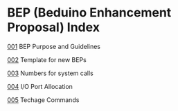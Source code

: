 # BEP (Beduino Enhancement Proposal) Index

[001](./bep-001_purpose.md) BEP Purpose and Guidelines

[002](./bep-002_template.md) Template for new BEPs

[003](./bep-003_sys_call.md) Numbers for system calls

[004](./bep-004_io_ports.md) I/O Port Allocation

[005](bep-005_ta_cmnd.md ) Techage Commands